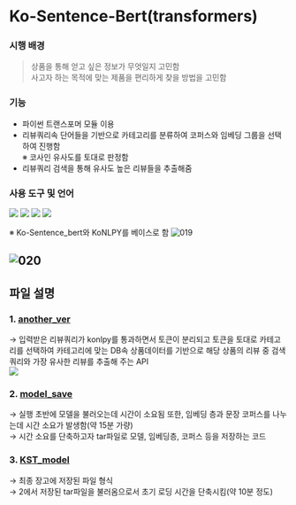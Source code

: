 # Ko-Sentence-Bert(transformers)
### 시행 배경
> 상품을 통해 얻고 싶은 정보가 무엇일지 고민함<br>
> 사고자 하는 목적에 맞는 제품을 편리하게 찾을 방법을 고민함

### 기능
- 파이썬 트랜스포머 모듈 이용
- 리뷰쿼리속 단어들을 기반으로 카테고리를 분류하여 코퍼스와 임베딩 그룹을 선택하여 진행함 <br>
※ 코사인 유사도를 토대로 판정함
- 리뷰쿼리 검색을 통해 유사도 높은 리뷰들을 추출해줌

### 사용 도구 및 언어
<img src="http://img.shields.io/badge/Jupyter-F37626?style=round&logo=Jupyter&logoColor=white" /> 
<img src="http://img.shields.io/badge/Python-3776AB?style=round&logo=Python&logoColor=white" /> <img src="http://img.shields.io/badge/PyTorch-EE4C2C?style=round&logo=PyTorch&logoColor=white" /> <img src="http://img.shields.io/badge/GitHub-181717?style=round&logo=GitHub&logoColor=white" />

※ Ko-Sentence_bert와 KoNLPY를 베이스로 함
![019](https://user-images.githubusercontent.com/114147352/230918869-9cf820ef-72d6-46d5-9171-03debfffdfc6.jpg)

![020](https://user-images.githubusercontent.com/114147352/230919125-224a402c-bff7-48d8-87c1-da25aed9d87a.jpg)
----
<h2> 파일 설명</h2>
<h3>
1. <a href="https://github.com/xhdixhfl/Goggles_project/blob/main/model/another_ver.py">another_ver</a> 
</h3>
→ 입력받은 리뷰쿼리가 konlpy를 통과하면서 토큰이 분리되고 토큰을 토대로 카테고리를 선택하여 카테고리에 맞는 DB속 상품데이터를 기반으로 해당 상품의 리뷰 중 검색 쿼리와 가장 유사한 리뷰를 추출해 주는 API <br>
  <img src="https://user-images.githubusercontent.com/114147352/230919135-14385767-ffb8-4058-bc1c-b5bbcb1b8ec3.jpg">
<h3>
2. <a href="https://github.com/xhdixhfl/Goggles_project/blob/main/model/model_save.py">model_save</a>
</h3>
→ 실행 초반에 모델을 불러오는데 시간이 소요됨 또한, 임베딩 층과 문장 코퍼스를 나누는데 시간 소요가 발생함(약 15분 가량) <br>
→ 시간 소요를 단축하고자 tar파일로 모델, 임베딩층, 코퍼스 등을 저장하는 코드
<h3>
3. <a href="https://github.com/xhdixhfl/Goggles_project/blob/main/model/KST_model.py">KST_model</a>
</h3>
→ 최종 장고에 저장된 파일 형식<br>
→ 2에서 저장된 tar파일을 불러옴으로서 초기 로딩 시간을 단축시킴(약 10분 정도)

